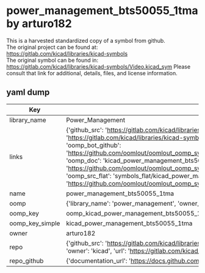 # power_management_bts50055_1tma by arturo182  
This is a harvested standardized copy of a symbol from github.  
The original project can be found at:  
https://gitlab.com/kicad/libraries/kicad-symbols  
The original symbol can be found in:
https://gitlab.com/kicad/libraries/kicad-symbols/Video.kicad_sym
Please consult that link for additional, details, files, and license information.  
## yaml dump  
| Key | Value |  
| --- | --- |  
| library_name | Power_Management |  
| links | {'github_src': 'https://gitlab.com/kicad/libraries/kicad-symbols/Video.kicad_sym', 'github_src_repo': 'https://gitlab.com/kicad/libraries/kicad-symbols', 'oomp_bot': 'kicad_power_management_bts50055_1tma/working', 'oomp_bot_github': 'https://github.com/oomlout/oomlout_oomp_symbol_bot/tree/main/kicad_power_management_bts50055_1tma/working', 'oomp_doc': 'kicad_power_management_bts50055_1tma/working', 'oomp_doc_github': 'https://github.com/oomlout/oomlout_oomp_symbol_doc/tree/main/kicad_power_management_bts50055_1tma/working', 'oomp_src_flat': 'symbols_flat/kicad_power_management_bts50055_1tma/working', 'oomp_src_flat_github': 'https://github.com/oomlout/oomlout_oomp_symbol_src/tree/main/kicad_power_management_bts50055_1tma/working'} |  
| name | power_management_bts50055_1tma |  
| oomp | {'library_name': 'power_management', 'owner_name': 'kicad', 'symbol_name': 'power_management_bts50055_1tma'} |  
| oomp_key | oomp_kicad_power_management_bts50055_1tma |  
| oomp_key_simple | kicad_power_management_bts50055_1tma |  
| owner | arturo182 |  
| repo | {'github_src': 'https://gitlab.com/kicad/libraries/kicad-symbols/Video.kicad_sym', 'name': 'libraries/kicad-symbols', 'owner': 'kicad', 'url': 'https://gitlab.com/kicad/libraries/kicad-symbols'} |  
| repo_github | {'documentation_url': 'https://docs.github.com/rest/repos/repos#get-a-repository', 'message': 'Not Found'} |  

